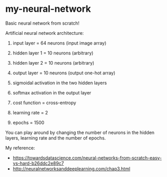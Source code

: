 # my-neural-network
Basic neural network from scratch!

Artificial neural network architecture:

1. input layer = 64 neurons (input image array)

2. hidden layer 1 = 10 neurons (arbitrary)
   
3. hidden layer 2 = 10 neurons (arbitrary)

4. output layer = 10 neurons (output one-hot array)

5. sigmoidal activation in the two hidden layers

6. softmax activation in the output layer

7. cost function = cross-entropy

8. learning rate = 2

9. epochs = 1500
    
You can play around by changing the number of neurons in the hidden layers, learning rate and the number of epochs.
    
My reference:
- https://towardsdatascience.com/neural-networks-from-scratch-easy-vs-hard-b26ddc2e89c7
- http://neuralnetworksanddeeplearning.com/chap3.html
